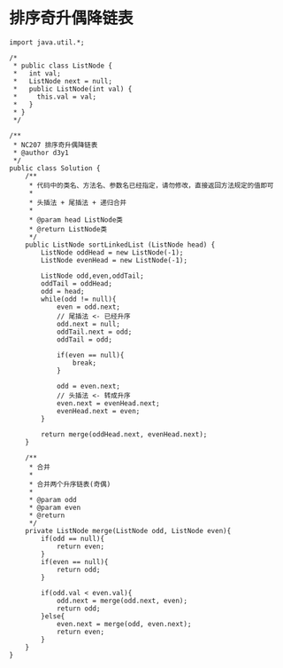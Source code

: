 # 排序奇升偶降链表

    import java.util.*;
    
    /*
     * public class ListNode {
     *   int val;
     *   ListNode next = null;
     *   public ListNode(int val) {
     *     this.val = val;
     *   }
     * }
     */
    
    /**
     * NC207 排序奇升偶降链表
     * @author d3y1
     */
    public class Solution {
        /**
         * 代码中的类名、方法名、参数名已经指定，请勿修改，直接返回方法规定的值即可
         *
         * 头插法 + 尾插法 + 递归合并
         *
         * @param head ListNode类
         * @return ListNode类
         */
        public ListNode sortLinkedList (ListNode head) {
            ListNode oddHead = new ListNode(-1);
            ListNode evenHead = new ListNode(-1);
    
            ListNode odd,even,oddTail;
            oddTail = oddHead;
            odd = head;
            while(odd != null){
                even = odd.next;
                // 尾插法 <- 已经升序
                odd.next = null;
                oddTail.next = odd;
                oddTail = odd;
    
                if(even == null){
                    break;
                }
    
                odd = even.next;
                // 头插法 <- 转成升序
                even.next = evenHead.next;
                evenHead.next = even;
            }
    
            return merge(oddHead.next, evenHead.next);
        }
        
        /**
         * 合并
         *
         * 合并两个升序链表(奇偶)
         *
         * @param odd
         * @param even
         * @return
         */
        private ListNode merge(ListNode odd, ListNode even){
            if(odd == null){
                return even;
            }
            if(even == null){
                return odd;
            }
    
            if(odd.val < even.val){
                odd.next = merge(odd.next, even);
                return odd;
            }else{
                even.next = merge(odd, even.next);
                return even;
            }
        }
    }
    

